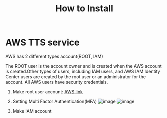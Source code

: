 <h1 align="center"> How to Install </h1> <br>

# AWS TTS service
AWS has 2 different types account(ROOT, IAM)

The ROOT user is the account owner and is created when the AWS account is created.Other types of users, including IAM users, and AWS IAM Identity Center users are created by the root user or an administrator for the account. All AWS users have security credentials.

1. Make root user account: [AWS link](https://aws.amazon.com/ko/)

2. Setting Multi Factor Authentication(MFA)
![image](https://github.com/kmw4097/OCR/assets/98750892/5a766081-15d8-4464-9f51-7f14b057f6c2)
![image](https://github.com/kmw4097/OCR/assets/98750892/c9fd5859-9dc6-4900-a584-dc26c5dff476)

3. Make IAM account

